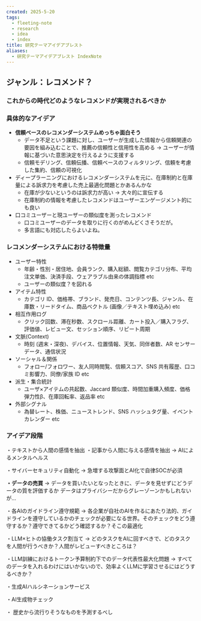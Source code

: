 ```yaml
---
created: 2025-5-20
tags:
  - fleeting-note
  - research
  - idea
  - index
title: 研究テーマアイデアブレスト
aliases:
  - 研究テーマアイデアブレスト IndexNote
---
```

## ジャンル：レコメンド？
### これからの時代どのようなレコメンドが実現されるべきか


### 具体的なアイデア

- **信頼ベースのレコメンダーシステムめっちゃ面白そう**
	- データ不足という課題に対し、ユーザーが生成した情報から信頼関連の要因を組み込むことで、推薦の信頼性と信用性を高める → ユーザーが情報に基づいた意思決定を行えるように支援する
	- 信頼モデリング、信頼伝播、信頼ベースのフィルタリング、信頼を考慮した集約、信頼の可視化
- ディープラーニングにおけるレコメンダーシステムを元に、在庫制約と在庫量による訴求力を考慮した売上最適化問題とかあるんかな
	- 在庫が少ないというのは訴求力が高い → 大々的に宣伝する
	- 在庫制約の情報を考慮したレコメンドはユーザーエンゲージメント的にも良い
- 口コミユーザーと現ユーザーの類似度を測ったレコメンド
	- 口コミユーザーのデータを取りに行くのがめんどくさそうだが。
	- 多言語にも対応したらよいよね。

### レコメンダーシステムにおける特徴量
- ユーザー特性
	- 年齢・性別・居住地、会員ランク、購入総額、閲覧カテゴリ分布、平均注文単価、決済手段、ウェアラブル由来の体調指標 etc
	- ユーザーの類似度？を図れる
- アイテム特性
	- カテゴリ ID、価格帯、ブランド、発売日、コンテンツ長、ジャンル、在庫数・リードタイム、商品ベクトル (画像／テキスト埋め込み) etc
- 相互作用ログ
	- クリック回数、滞在秒数、スクロール距離、カート投入／購入フラグ、評価値、レビュー文、セッション順序、リピート周期
- 文脈(Context)
	- 時刻 (週末・深夜)、デバイス、位置情報、天気、同伴者数、AR センサーデータ、通信状況
- ソーシャル＆関係
	- フォロー/フォロワー、友人同時閲覧、信頼スコア、SNS 共有履歴、口コミ影響力、同僚/家族 ID etc
- 派生・集合統計
	- ユーザ×アイテムの共起数、Jaccard 類似度、時間加重購入頻度、価格弾力性β、在庫回転率、返品率 etc
- 外部シグナル
	- 為替レート、株価、ニューストレンド、SNS ハッシュタグ量、イベントカレンダー etc
### アイデア段階
・テキストから人間の感情を抽出 
・記事から人間に与える感情を抽出 
→ AIによるメンタルヘルス 

・サイバーセキュリティ自動化 
→ 急増する攻撃面とAI化で自律SOCが必須 

**・データの売買**
→ データを買いたいとなったときに、データを見せずにどうデータの質を評価するか 
データはプライバシーだからグレーゾーンかもしれないが… 

・各AIのガイドライン遵守規範 
→ 各企業が自社のAIを作るにあたり法的、ガイドラインを遵守しているかのチェックが必要になる世界。そのチェックをどう遵守するか？遵守できてるかどう確認するか？そこの最適化 

・LLM×ヒトの協働タスク割当て 
→ どのタスクをAIに回すべきで、どのタスクを人間が行うべきか？人間がレビューすべきところは？ 

・LLM訓練におけるトークン予算制約下でのデータ代表性最大化問題 
→ すべてのデータを入れるわけにはいかないので、効率よくLLMに学習させるにはどうするべきか？ 

・生成AIハルシネーションサービス 

・AI生成物チェック 

・ 歴史から流行りそうなものを予測するべし